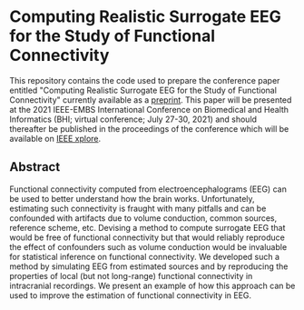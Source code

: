# Computing Realistic Surrogate EEG for the Study of Functional Connectivity

This repository contains the code used to prepare the conference paper entitled "Computing Realistic Surrogate EEG for the Study of Functional Connectivity" 
currently available as a [preprint](https://psyarxiv.com/uezdy/). This paper will be presented at the 2021 IEEE-EMBS International Conference on 
Biomedical and Health Informatics (BHI; virtual conference; July 27-30, 2021) and should thereafter be published in the proceedings of the conference 
which will be available on [IEEE xplore](https://ieeexplore.ieee.org).


## Abstract

Functional connectivity computed from electroencephalograms (EEG) can be used to better understand how the brain works. Unfortunately, 
estimating such connectivity is fraught with many pitfalls and can be confounded with artifacts due to volume conduction, common sources, 
reference scheme, etc. Devising a method to compute surrogate EEG that would be free of functional connectivity but that would reliably 
reproduce the effect of confounders such as volume conduction would be invaluable for statistical inference on functional connectivity. 
We developed such a method by simulating EEG from estimated sources and by reproducing the properties of local (but not long-range) 
functional connectivity in intracranial recordings. We present an example of how this approach can be used to improve the estimation of 
functional connectivity in EEG.

